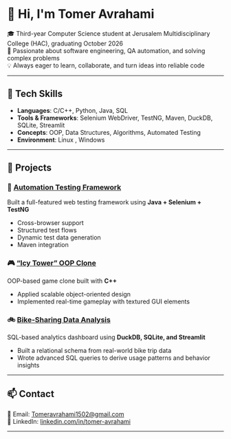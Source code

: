 # 👋 Hi, I'm Tomer Avrahami

🎓 Third-year Computer Science student at Jerusalem Multidisciplinary College (HAC), graduating October 2026  
🧪 Passionate about software engineering, QA automation, and solving complex problems  
💡 Always eager to learn, collaborate, and turn ideas into reliable code  

---

## 🧰 Tech Skills

- **Languages**: C/C++, Python, Java, SQL  
- **Tools & Frameworks**: Selenium WebDriver, TestNG, Maven, DuckDB, SQLite, Streamlit  
- **Concepts**: OOP, Data Structures, Algorithms, Automated Testing  
- **Environment**: Linux , Windows

---

## 💼 Projects

### 🧪 [Automation Testing Framework](https://github.com/TomerDev1502/automation-testing-project)
Built a full-featured web testing framework using **Java + Selenium + TestNG**  
- Cross-browser support  
- Structured test flows  
- Dynamic test data generation  
- Maven integration

### 🎮 [“Icy Tower” OOP Clone](https://github.com/danielxplus/IcyTower)
OOP-based game clone built with **C++**  
- Applied scalable object-oriented design  
- Implemented real-time gameplay with textured GUI elements

### 🚲 [Bike-Sharing Data Analysis](https://github.com/danielxplus/BikeSQLProject)
SQL-based analytics dashboard using **DuckDB, SQLite, and Streamlit**  
- Built a relational schema from real-world bike trip data  
- Wrote advanced SQL queries to derive usage patterns and behavior insights

---


## 📫 Contact

📧 Email: [Tomeravrahami1502@gmail.com](mailto:Tomeravrahami1502@gmail.com)  
🔗 LinkedIn: [linkedin.com/in/tomer-avrahami](https://www.linkedin.com/in/tomer-avrahami) 

---
